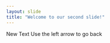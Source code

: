 ```yaml
---
layout: slide
title: "Welcome to our second slide!" 
---
```

New Text
Use the left arrow to go back 
